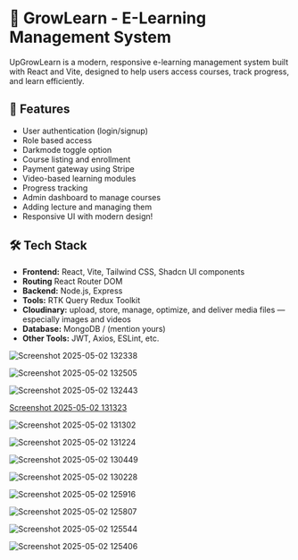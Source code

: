 
# 📘 GrowLearn - E-Learning Management System

UpGrowLearn is a modern, responsive e-learning management system built with React and Vite, designed to help users access courses, track progress, and learn efficiently.

## 🚀 Features

- User authentication (login/signup)
- Role based access
- Darkmode toggle option
- Course listing and enrollment
- Payment gateway using Stripe 
- Video-based learning modules
- Progress tracking
- Admin dashboard to manage courses
- Adding lecture and managing them
- Responsive UI with modern design!


## 🛠️ Tech Stack

- **Frontend:** React, Vite, Tailwind CSS, Shadcn UI components
- **Routing** React Router DOM
- **Backend:** Node.js, Express 
- **Tools:** RTK Query Redux Toolkit
- **Cloudinary:** upload, store, manage, optimize, and deliver media files — especially images and videos 
- **Database:** MongoDB /  (mention yours)
- **Other Tools:** JWT, Axios, ESLint, etc.



![Screenshot 2025-05-02 132338](https://github.com/user-attachments/assets/289925e8-489d-48b6-8a82-fc664e06c1c2)

![Screenshot 2025-05-02 132505](https://github.com/user-attachments/assets/4d1a4053-ee99-43d3-8da2-0ad66bb00bdd)

![Screenshot 2025-05-02 132443](https://github.com/user-attachments/assets/d20c9942-54e4-4a64-b81b-9d940fb9652e)

[Screenshot 2025-05-02 131323](https://github.com/user-attachments/assets/15d0d43b-bebf-4bab-b6cf-ff825da2ea8d)

![Screenshot 2025-05-02 131302](https://github.com/user-attachments/assets/ae3d860f-7e3c-4647-b8b2-7755dea187b8)

![Screenshot 2025-05-02 131224](https://github.com/user-attachments/assets/f9622f2c-cd02-4d8a-b6fe-166a94b0548c)

![Screenshot 2025-05-02 130449](https://github.com/user-attachments/assets/fa3010c9-4969-4ac1-929e-f30bd524980a)

![Screenshot 2025-05-02 130228](https://github.com/user-attachments/assets/88f6ecfd-3e80-4359-a423-3694c850984b)

![Screenshot 2025-05-02 125916](https://github.com/user-attachments/assets/0e82ccf0-becf-4f28-b15b-fcc5ab2b0e9a)

![Screenshot 2025-05-02 125807](https://github.com/user-attachments/assets/83e1fe36-3c9b-4e91-a231-dc705ae889c5)

![Screenshot 2025-05-02 125544](https://github.com/user-attachments/assets/8b162ed1-ac33-46a7-b901-0e2a7e604488)

![Screenshot 2025-05-02 125406](https://github.com/user-attachments/assets/19a36689-877d-498d-913f-12f09cfb54f6)



